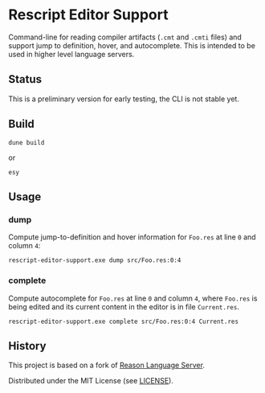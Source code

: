 
# Rescript Editor Support

Command-line for reading compiler artifacts (`.cmt` and `.cmti` files) and support jump to definition, hover, and autocomplete. This is intended to be used in higher level language servers.

## Status

This is a preliminary version for early testing, the CLI is not stable yet.

## Build

```
dune build
```

or

```
esy
```


## Usage

### dump

Compute jump-to-definition and hover information for `Foo.res` at line `0` and column `4`:

```
rescript-editor-support.exe dump src/Foo.res:0:4
```

### complete

Compute autocomplete for `Foo.res` at line `0` and column `4`, where `Foo.res` is being edited and its current content in the editor is in file `Current.res`.

```
rescript-editor-support.exe complete src/Foo.res:0:4 Current.res
```


## History

This project is based on a fork of [Reason Language Server](https://github.com/jaredly/reason-language-server).

Distributed under the MIT License (see [LICENSE](./LICENSE)).
